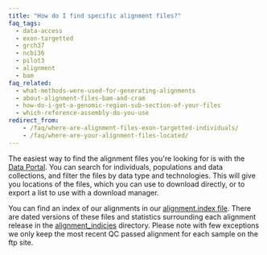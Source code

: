 ```yaml
---
title: "How do I find specific alignment files?"
faq_tags:
  - data-access
  - exon-targetted
  - grch37
  - ncbi36
  - pilot3
  - alignment
  - bam
faq_related:
  - what-methods-were-used-for-generating-alignments
  - about-alignment-files-bam-and-cram
  - how-do-i-get-a-genomic-region-sub-section-of-your-files
  - which-reference-assembly-do-you-use
redirect_from:
    - /faq/where-are-alignment-files-exon-targetted-individuals/
    - /faq/where-are-your-alignment-files-located/
---
```


The easiest way to find the alignment files you're looking for is with the [Data Portal](https://www.internationalgenome.org/data-portal/sample). You can search for individuals, populations and data collections, and filter the files by data type and technologies. This will give you locations of the files, which you can use to download directly, or to export a list to use with a download manager.

You can find an index of our alignments in our [alignment.index file](ftp://ftp.1000genomes.ebi.ac.uk/vol1/ftp/alignment.index). There are dated versions of these files and statistics surrounding each alignment release in the [alignment_indicies](ftp://ftp.1000genomes.ebi.ac.uk/vol1/ftp/alignment_indices/) directory. Please note with few exceptions we only keep the most recent QC passed alignment for each sample on the ftp site.

